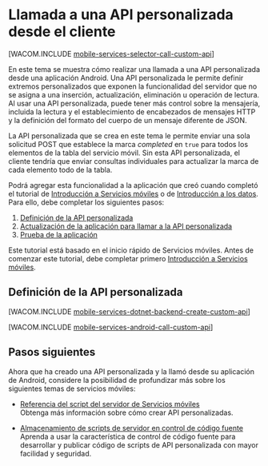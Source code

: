 ﻿<properties writer="ricksal" pageTitle="Llamada a una API personalizada desde un cliente Android | Centro de desarrollo móvil" metaKeywords="" description="Obtenga información acerca de cómo definir una API personalizada y, a continuación, llamarla desde una aplicación Android que utiliza Servicios móviles de Microsoft Azure." metaCanonical="" disqusComments="1" umbracoNaviHide="1" services="mobile-services" documentationCenter="Mobile" title="Call a custom API from the client" authors="glenga" manager="dwrede" />

<tags ms.service="mobile-services" ms.workload="mobile" ms.tgt_pltfrm="Mobile-Android" ms.devlang="Java" ms.topic="article" ms.date="09/27/2014" ms.author="glenga" />

# Llamada a una API personalizada desde el cliente

[WACOM.INCLUDE [mobile-services-selector-call-custom-api](../includes/mobile-services-selector-call-custom-api.md)]

En este tema se muestra cómo realizar una llamada a una API personalizada desde una aplicación Android. Una API personalizada le permite definir extremos personalizados que exponen la funcionalidad del servidor que no se asigna a una inserción, actualización, eliminación u operación de lectura. Al usar una API personalizada, puede tener más control sobre la mensajería, incluida la lectura y el establecimiento de encabezados de mensajes HTTP y la definición del formato del cuerpo de un mensaje diferente de JSON.

La API personalizada que se crea en este tema le permite enviar una sola solicitud POST que establece la marca *completed* en `true` para todos los elementos de la tabla del servicio móvil. Sin esta API personalizada, el cliente tendría que enviar consultas individuales para actualizar la marca de cada elemento todo de la tabla.

Podrá agregar esta funcionalidad a la aplicación que creó cuando completó el tutorial de [Introducción a Servicios móviles] o de [Introducción a los datos]. Para ello, debe completar los siguientes pasos:

1. [Definición de la API personalizada]
2. [Actualización de la aplicación para llamar a la API personalizada]
3. [Prueba de la aplicación] 

Este tutorial está basado en el inicio rápido de Servicios móviles. Antes de comenzar este tutorial, debe completar primero [Introducción a Servicios móviles]. 

## <a name="define-custom-api"></a>Definición de la API personalizada

[WACOM.INCLUDE [mobile-services-dotnet-backend-create-custom-api](../includes/mobile-services-dotnet-backend-create-custom-api.md)]

[WACOM.INCLUDE [mobile-services-android-call-custom-api](../includes/mobile-services-android-call-custom-api.md)]

## Pasos siguientes

Ahora que ha creado una API personalizada y la llamó desde su aplicación de Android, considere la posibilidad de profundizar más sobre los siguientes temas de servicios móviles:

* [Referencia del script del servidor de Servicios móviles]
  <br/>Obtenga más información sobre cómo crear API personalizadas.

* [Almacenamiento de scripts de servidor en control de código fuente]
  <br/> Aprenda a usar la característica de control de código fuente para desarrollar y publicar código de scripts de API personalizada con mayor facilidad y seguridad.

<!-- Anchors. -->
[Definición de la API personalizada]: #define-custom-api
[Actualización de la aplicación para llamar a la API personalizada]: #update-app
[Prueba de la aplicación]: #test-app
[Pasos siguientes]: #next-steps

<!-- Images. -->

<!-- URLs. -->
[SDK de Android para Servicios móviles]: http://go.microsoft.com/fwlink/p/?LinkID=280126
[Referencia del script del servidor de Servicios móviles]: http://go.microsoft.com/fwlink/?LinkId=262293
[Panel Mis aplicaciones]: http://go.microsoft.com/fwlink/?LinkId=262039
[Introducción a Servicios móviles]: /es-es/documentation/articles/mobile-services-dotnet-backend-android-get-started/
[Introducción a los datos]: /es-es/documentation/articles/mobile-services-dotnet-backend-android-get-started-data/
[Introducción a la autenticación]: /es-es/documentation/articles/mobile-services-dotnet-backend-android-get-started-users/
[Introducción a las notificaciones de inserción]: /es-es/documentation/articles/mobile-services-dotnet-backend-android-get-started-push/

[Almacenamiento de scripts de servidor en control de código fuente]: /es-es/documentation/articles/mobile-services-store-scripts-source-control
